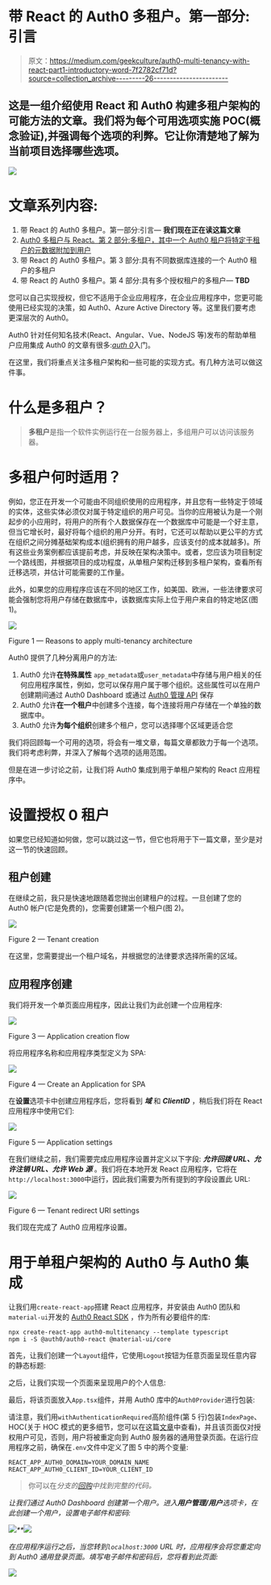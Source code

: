 # 带 React 的 Auth0 多租户。第一部分:引言

> 原文：<https://medium.com/geekculture/auth0-multi-tenancy-with-react-part1-introductory-word-7f2782cf71d?source=collection_archive---------26----------------------->

## 这是一组介绍使用 React 和 Auth0 构建多租户架构的可能方法的文章。我们将为每个可用选项实施 POC(概念验证),并强调每个选项的利弊。它让你清楚地了解为当前项目选择哪些选项。

![](img/25395c2b2aee0f053dff9bcda63c2b31.png)

# **文章系列内容:**

1.  带 React 的 Auth0 多租户。第一部分:引言— **我们现在正在读这篇文章**
2.  [Auth0 多租户与 React。第 2 部分:多租户，其中一个 Auth0 租户将特定于租户的元数据附加到用户](/geekculture/auth0-multi-tenancy-with-react-part2-multi-tenancy-attaching-tenant-specific-metadata-to-the-user-e125aa585e32)
3.  带 React 的 Auth0 多租户。第 3 部分:具有不同数据库连接的一个 Auth0 租户的多租户
4.  带 React 的 Auth0 多租户。第 4 部分:具有多个授权租户的多租户— **TBD**

您可以自己实现授权，但它不适用于企业应用程序，在企业应用程序中，您更可能使用已经实现的决策，如 Auth0、Azure Active Directory 等。这里我们要考虑更深层次的 Auth0。

Auth0 针对任何知名技术(React、Angular、Vue、NodeJS 等)发布的帮助单租户应用集成 Auth0 的文章有很多:[*auth 0*](https://auth0.com/docs/quickstarts)入门。

在这里，我们将重点关注多租户架构和一些可能的实现方式。有几种方法可以做这件事。

# 什么是多租户？

> **多租户**是指一个软件实例运行在一台服务器上，多组用户可以访问该服务器。

# 多租户何时适用？

例如，您正在开发一个可能由不同组织使用的应用程序，并且您有一些特定于领域的实体，这些实体必须仅对属于特定组织的用户可见。当你的应用被认为是一个刚起步的小应用时，将用户的所有个人数据保存在一个数据库中可能是一个好主意，但当它增长时，最好将每个组织的用户分开。有时，它还可以帮助以更公平的方式在组织之间分摊基础架构成本(组织拥有的用户越多，应该支付的成本就越多)。所有这些业务案例都应该提前考虑，并反映在架构决策中。或者，您应该为项目制定一个路线图，并根据项目的成功程度，从单租户架构迁移到多租户架构，查看所有迁移选项，并估计可能需要的工作量。

此外，如果您的应用程序应该在不同的地区工作，如美国、欧洲，一些法律要求可能会强制您将用户存储在数据库中，该数据库实际上位于用户来自的特定地区(图 1)。

![](img/7f5642d67a4990ed5250f4f50723f228.png)

Figure 1 — Reasons to apply multi-tenancy architecture

Auth0 提供了几种分离用户的方法:

1.  Auth0 允许**在特殊属性** `app_metadata`或`user_metadata`中存储与用户相关的任何应用程序属性，例如，您可以保存用户属于哪个组织。这些属性可以在用户创建期间通过 Auth0 Dashboard 或通过 [Auth0 管理 API](https://auth0.com/docs/api/management/v2) 保存
2.  Auth0 允许**在一个租户**中创建多个连接，每个连接将用户存储在一个单独的数据库中。
3.  Auth0 允许**为每个组织**创建多个租户，您可以选择哪个区域更适合您

我们将回顾每一个可用的选项，将会有一堆文章，每篇文章都致力于每一个选项。我们将考虑利弊，并深入了解每个选项的适用范围。

但是在进一步讨论之前，让我们将 Auth0 集成到用于单租户架构的 React 应用程序中。

# 设置授权 0 租户

如果您已经知道如何做，您可以跳过这一节，但它也将用于下一篇文章，至少是对这一节的快速回顾。

## 租户创建

在继续之前，我只是快速地跟随着您抛出创建租户的过程。一旦创建了您的 Auth0 帐户(它是免费的)，您需要创建第一个租户(图 2)。

![](img/2540df17170cb64512ef316833412abe.png)

Figure 2 — Tenant creation

在这里，您需要提出一个租户域名，并根据您的法律要求选择所需的区域。

## 应用程序创建

我们将开发一个单页面应用程序，因此让我们为此创建一个应用程序:

![](img/bc338c435a12fb612749123a105286ae.png)

Figure 3 — Application creation flow

将应用程序名称和应用程序类型定义为 SPA:

![](img/9224b07993a747cd68cf6d7f690822f7.png)

Figure 4 — Create an Application for SPA

在**设置**选项卡中创建应用程序后，您将看到 ***域*** 和 ***ClientID*** ，稍后我们将在 React 应用程序中使用它们:

![](img/d0c1f6994ab91d15c55a6d4747ba3bf7.png)

Figure 5 — Application settings

在我们继续之前，我们需要完成应用程序设置并定义以下字段: ***允许回拨 URL、允许注销 URL、允许 Web 源*** 。我们将在本地开发 React 应用程序，它将在`http://localhost:3000`中运行，因此我们需要为所有提到的字段设置此 URL:

![](img/04c0f4a64ca335a4015847cda17e690c.png)

Figure 6 — Tenant redirect URI settings

我们现在完成了 Auth0 应用程序设置。

# 用于单租户架构的 Auth0 与 Auth0 集成

让我们用`create-react-app`搭建 React 应用程序，并安装由 Auth0 团队和`material-ui`开发的 [Auth0 React SDK](https://www.npmjs.com/package/@auth0/auth0-react) ，作为所有必要组件的库:

```
npx create-react-app auth0-multitenancy --template typescript
npm i -S @auth0/auth0-react @material-ui/core
```

首先，让我们创建一个`Layout`组件，它使用`Logout`按钮为任意页面呈现任意内容的静态标题:

之后，让我们实现一个页面来呈现用户的个人信息:

最后，将该页面放入`App.tsx`组件，并用 Auth0 库中的`Auth0Provider`进行包装:

请注意，我们用`withAuthenticationRequired`高阶组件(第 5 行)包装`IndexPage`、HOC(关于 HOC 模式的更多细节，您可以在这篇[文章](https://enlear.academy/all-about-high-order-component-and-render-props-patterns-60bc2492548b)中查看)，并且该页面仅对授权用户可见，否则，用户将被重定向到 Auth0 服务器的通用登录页面。在运行应用程序之前，确保在`.env`文件中定义了图 5 中的两个变量:

```
REACT_APP_AUTH0_DOMAIN=YOUR_DOMAIN_NAME
REACT_APP_AUTH0_CLIENT_ID=YOUR_CLIENT_ID
```

> 你可以在*分支的[回购](https://github.com/vladimirtopolev/auth0-multi-tenancy)中找到完整的代码。*

*让我们通过 Auth0 Dashboard 创建第一个用户。进入**用户管理/用户**选项卡，在此创建一个用户，设置电子邮件和密码:*

*![](img/fe077edee787d918d9060709cd676b85.png)**![](img/b45352d2c4877bdbd8cb4436feb6e9c0.png)*

*在应用程序运行之后，当您转到`localhost:3000` URL 时，应用程序会将您重定向到 Auth0 通用登录页面。填写电子邮件和密码后，您将看到此页面:*

*![](img/69e8f64844f4fd15bc5cc82b5ab06be5.png)*